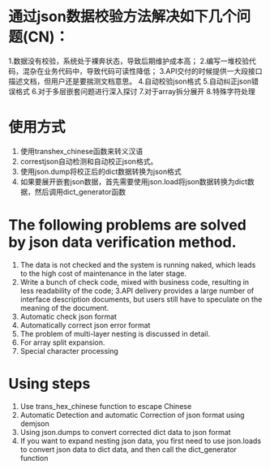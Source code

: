 # 通过json数据校验方法解决如下几个问题(CN)：

1.数据没有校验，系统处于裸奔状态，导致后期维护成本高；
2.编写一堆校验代码，混杂在业务代码中，导致代码可读性降低；
3.API交付的时候提供一大段接口描述文档，但用户还是要揣测文档意思。
4.自动校验json格式
5.自动纠正json错误格式
6.对于多层嵌套问题进行深入探讨
7.对于array拆分展开
8.特殊字符处理

# 使用方式
1. 使用transhex_chinese函数来转义汉语
2. correstjson自动检测和自动校正json格式。
3. 使用json.dump将校正后的dict数据转换为json格式
4. 如果要展开嵌套json数据，首先需要使用json.load将json数据转换为dict数据，然后调用dict_generator函数

# The following problems are solved by json data verification method.
	
1. The data is not checked and the system is running naked, which leads to the high cost of maintenance in the later stage. 
2. Write a bunch of check code, mixed with business code, resulting in less readability of the code; 
3.API delivery provides a large number of interface description documents, but users still have to speculate on the meaning of the document. 
4. Automatic check json format 
5. Automatically correct json error format 
6. The problem of multi-layer nesting is discussed in detail. 
7. For array split expansion. 
8. Special character processing

# Using steps
1. Use trans_hex_chinese function to escape Chinese
2. Automatic Detection and automatic Correction of json format using demjson
3. Using json.dumps to convert corrected dict data to json format
4. If you want to expand nesting json data, 
   you first need to use json.loads to convert json data to dict data, 
   and then call the dict_generator function

